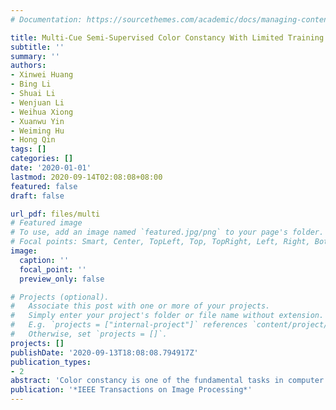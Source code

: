 ```yaml
---
# Documentation: https://sourcethemes.com/academic/docs/managing-content/

title: Multi-Cue Semi-Supervised Color Constancy With Limited Training Samples
subtitle: ''
summary: ''
authors:
- Xinwei Huang
- Bing Li
- Shuai Li
- Wenjuan Li
- Weihua Xiong
- Xuanwu Yin
- Weiming Hu
- Hong Qin
tags: []
categories: []
date: '2020-01-01'
lastmod: 2020-09-14T02:08:08+08:00
featured: false
draft: false

url_pdf: files/multi
# Featured image
# To use, add an image named `featured.jpg/png` to your page's folder.
# Focal points: Smart, Center, TopLeft, Top, TopRight, Left, Right, BottomLeft, Bottom, BottomRight.
image:
  caption: ''
  focal_point: ''
  preview_only: false

# Projects (optional).
#   Associate this post with one or more of your projects.
#   Simply enter your project's folder or file name without extension.
#   E.g. `projects = ["internal-project"]` references `content/project/deep-learning/index.md`.
#   Otherwise, set `projects = []`.
projects: []
publishDate: '2020-09-13T18:08:08.794917Z'
publication_types:
- 2
abstract: 'Color constancy is one of the fundamental tasks in computer vision. Many supervised methods, including recently proposed Convolutional Neural Networks (CNN)-based methods, have been proved to work well on this problem, but they often require a sufficient number of labeled data. However, it is expensive and time-consuming to collect a large number of labeled training images with accurately measured illumination. In order to reduce the dependence on labeled images and leverage unlabeled ones without measured illumination, we propose a novel semi-supervised framework with limited training samples for illumination estimation. Our key insight is that the images with similar features from different cues will share similar lighting conditions. Consequently, three graphs based on three visual cues, low-level RGB color distribution, mid-level initial illuminant estimates and high-level scene content, are constructed to represent the relationship among different images. Then a multi-cue semi-supervised color constancy method (MSCC) is proposed after integrating these three graphs into a unified model. Extensive experiments on benchmark datasets demonstrate that our proposed MSCC method outperforms nearly all the existing supervised methods with limited labeled samples. Even with no unlabeled samples, MSCC still obtains better performance and stableness than most supervised methods.'
publication: '*IEEE Transactions on Image Processing*'
---
```


